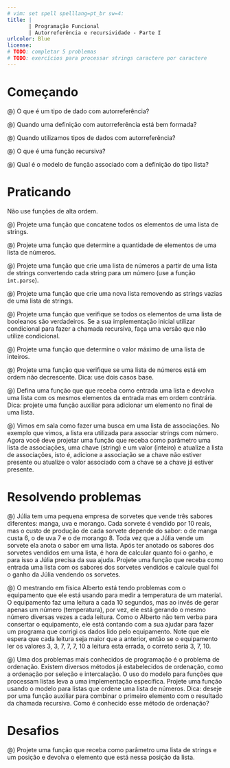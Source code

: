 ```yaml
---
# vim: set spell spelllang=pt_br sw=4:
title: |
       | Programação Funcional
       | Autorreferência e recursividade - Parte I
urlcolor: Blue
license:
# TODO: completar 5 problemas
# TODO: exercícios para processar strings caractere por caractere
---
```


# Começando

@) O que é um tipo de dado com autorreferência?

@) Quando uma definição com autorreferência está bem formada?

@) Quando utilizamos tipos de dados com autorreferência?

@) O que é uma função recursiva?

@) Qual é o modelo de função associado com a definição do tipo lista?


# Praticando

Não use funções de alta ordem.

<!-- Básico - reduce -->

@) Projete uma função que concatene todos os elementos de uma lista de strings.

@) Projete uma função que determine a quantidade de elementos de uma lista de números.

<!-- Básico - map -->

@) Projete uma função que crie uma lista de números a partir de uma lista de strings convertendo cada string para um número (use a função `int.parse`).

<!-- Básico - filter -->

@) Projete uma função que crie uma nova lista removendo as strings vazias de uma lista de strings.

<!-- Processamento parcial -->

@) Projete uma função que verifique se todos os elementos de uma lista de booleanos são verdadeiros. Se a sua implementação inicial utilizar condicional para fazer a chamada recursiva, faça uma versão que não utilize condicional.

<!-- Ajuste caso base -->

@) Projete uma função que determine o valor máximo de uma lista de inteiros.

@) Projete uma função que verifique se uma lista de números está em ordem não decrescente. Dica: use dois casos base.

<!-- Funções auxiliares -->

@) Defina uma função que que receba como entrada uma lista e devolva uma lista com os mesmos elementos da entrada mas em ordem contrária. Dica: projete uma função auxiliar para adicionar um elemento no final de uma lista.

<!-- Lista de estruturas -->

@) Vimos em sala como fazer uma busca em uma lista de associações. No exemplo que vimos, a lista era utilizada para associar strings com número. Agora você deve projetar uma função que receba como parâmetro uma lista de associações, uma chave (string) e um valor (inteiro) e atualize a lista de associações, isto é, adicione a associação se a chave não estiver presente ou atualize o valor associado com a chave se a chave já estiver presente.


# Resolvendo problemas

@) Júlia tem uma pequena empresa de sorvetes que vende três sabores diferentes: manga, uva e morango. Cada sorvete é vendido por 10 reais, mas o custo de produção de cada sorvete depende do sabor: o de manga custa 6, o de uva 7 e o de morango 8. Toda vez que a Júlia vende um sorvete ela anota o sabor em uma lista. Após ter anotado os sabores dos sorvetes vendidos em uma lista, é hora de calcular quanto foi o ganho, e para isso a Júlia precisa da sua ajuda. Projete uma função que receba como entrada uma lista com os sabores dos sorvetes vendidos e calcule qual foi o ganho da Júlia vendendo os sorvetes.

@) O mestrando em física Alberto está tendo problemas com o equipamento que ele está usando para medir a temperatura de um material. O equipamento faz uma leitura a cada 10 segundos, mas ao invés de gerar apenas um número (temperatura), por vez, ele está gerando o mesmo número diversas vezes a cada leitura. Como o Alberto não tem verba para consertar o equipamento, ele está contando com a sua ajudar para fazer um programa que corrigi os dados lido pelo equipamento. Note que ele espera que cada leitura seja maior que a anterior, então se o equipamento ler os valores 3, 3, 7, 7, 7, 10 a leitura esta errada, o correto seria 3, 7, 10.

<!--
@) Você acaba de ser contratado por um empresa que está desenvolvendo um sistema de gerenciamento de campeonatos amadores de futebol. A sua primeira tarefa é projetar uma função que calcule o desempenho de um time, que consiste no número de pontos, número de vitórias e saldo de gols (diferenças entre os gols feitos e sofridos) de um time a partir dos resultados das partidas que ele jogou. Cada vitória gera três pontos e cada empate um ponto. Por exemplo, se os resultados para um determinado time foram $5 \times 1$, $0 \times 2$ e $1 \times 1$, onde o primeiro número são os gols feitos e o segundo os gols sofridos, então o time fez 4 pontos, obteve 1 vitória e saldo de gols de 2.
-->

@) Uma dos problemas mais conhecidos de programação é o problema de ordenação. Existem diversos métodos já estabelecidos de ordenação, como a ordenação por seleção e intercalação. O uso do modelo para funções que processam listas leva a uma implementação específica. Projete uma função usando o modelo para listas que ordene uma lista de números. Dica: deseje por uma função auxiliar para combinar o primeiro elemento com o resultado da chamada recursiva. Como é conhecido esse método de ordenação?

# Desafios

@) Projete uma função que receba como parâmetro uma lista de strings e um posição e devolva o elemento que está nessa posição da lista.
